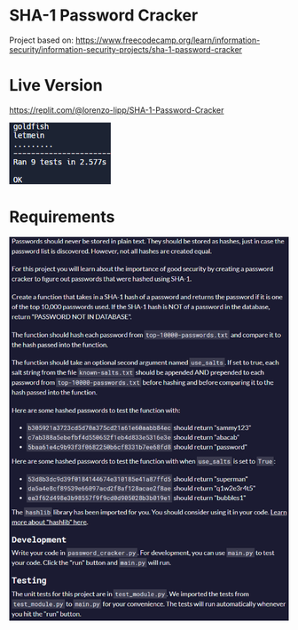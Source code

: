 # SHA-1 Password Cracker

Project based on: https://www.freecodecamp.org/learn/information-security/information-security-projects/sha-1-password-cracker

# Live Version

https://replit.com/@lorenzo-lipp/SHA-1-Password-Cracker

![image](./images/preview.png)

# Requirements

![image](./images/requirements.png)
